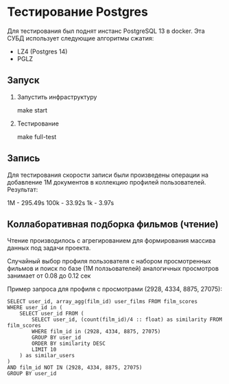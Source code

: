 # Тестирование Postgres
Для тестирования был поднят инстанс PostgreSQL 13 в docker.
Эта СУБД использует следующие алгоритмы сжатия:
- LZ4 (Postgres 14)
- PGLZ 

## Запуск
1. Запустить инфраструктуру

    make start

2. Тестирование

    make full-test

## Запись 
Для тестирования скорости записи были произведены операции на добавление 1M документов в коллекцию профилей пользователей. Результат:

1M      - 295.49s
100k    - 33.92s
1k      - 3.97s

## Коллаборативная подборка фильмов (чтение)
Чтение производилось с агрегированием для формирования массива данных под задачи проекта.

Случайный выбор профиля пользователя с набором просмотренных фильмов и поиск по базе (1M ползьователей) аналогичных просмотров занимает
от 0.08 до 0.12 сек

Пример запроса для профиля с просмотрами (2928, 4334, 8875, 27075):

    SELECT user_id, array_agg(film_id) user_films FROM film_scores 
    WHERE user_id in (
        SELECT user_id FROM (
            SELECT user_id, (count(film_id)/4 :: float) as similarity FROM film_scores 
            WHERE film_id in (2928, 4334, 8875, 27075)
            GROUP BY user_id
            ORDER BY similarity DESC
            LIMIT 10
        ) as similar_users
    )
    AND film_id NOT IN (2928, 4334, 8875, 27075)
    GROUP BY user_id